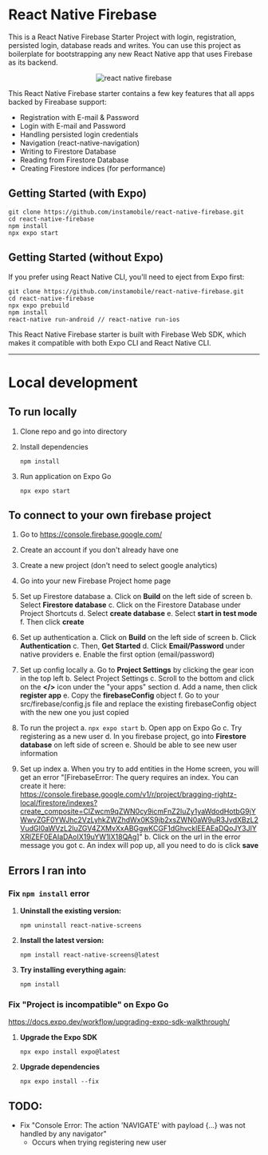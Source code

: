 # React Native Firebase

This is a React Native Firebase Starter Project with login, registration, persisted login, database reads and writes. You can use this project as boilerplate for bootstrapping any new React Native app that uses Firebase as its backend.

<center><img src="https://www.instamobile.io/wp-content/uploads/2020/05/react-native-firebase.png" alt="react native firebase"/></center>

This React Native Firebase starter contains a few key features that all apps backed by Fireabase support:

* Registration with E-mail & Password
* Login with E-mail and Password
* Handling persisted login credentials
* Navigation (react-native-navigation)
* Writing to Firestore Database
* Reading from Firestore Database
* Creating Firestore indices (for performance)

## Getting Started (with Expo)

```
git clone https://github.com/instamobile/react-native-firebase.git
cd react-native-firebase
npm install
npx expo start
```

## Getting Started (without Expo)

If you prefer using React Native CLI, you'll need to eject from Expo first:

```
git clone https://github.com/instamobile/react-native-firebase.git
cd react-native-firebase
npx expo prebuild
npm install
react-native run-android // react-native run-ios
```

This React Native Firebase starter is built with Firebase Web SDK, which makes it compatible with both Expo CLI and React Native CLI.

***
# Local development

## To run locally
1. Clone repo and go into directory
2. Install dependencies

    `npm install`

3. Run application on Expo Go

    `npx expo start`

## To connect to your own firebase project
1. Go to https://console.firebase.google.com/ 

2. Create an account if you don't already have one

3. Create a new project (don't need to select google analytics)

4. Go into your new Firebase Project home page

5. Set up Firestore database
    a. Click on **Build** on the left side of screen
    b. Select **Firestore database**
    c. Click on the Firestore Database under Project Shortcuts
    d. Select **create database**
    e. Select **start in test mode**
    f. Then click **create**

6. Set up authentication
    a. Click on **Build** on the left side of screen
    b. Click **Authentication**
    c. Then, **Get Started**
    d. Click **Email/Password** under native providers
    e. Enable the first option (email/password)

7. Set up config locally
    a. Go to **Project Settings** by clicking the gear icon in the top left
    b. Select Project Settings
    c. Scroll to the bottom and click on the **</>** icon under the "your apps" section
    d. Add a name, then click **register app**
    e. Copy the **firebaseConfig** object
    f. Go to your src/firebase/config.js file and replace the existing firebaseConfig object with the new one you just copied

8. To run the project
    a. `npx expo start`
    b. Open app on Expo Go
    c. Try registering as a new user
    d. In you firebase project, go into **Firestore database** on left side of screen
    e. Should be able to see new user information

9. Set up index
    a. When you try to add entities in the Home screen, you will get an error
        "[FirebaseError: The query requires an index. You can create it here: https://console.firebase.google.com/v1/r/project/bragging-rightz-local/firestore/indexes?create_composite=ClZwcm9qZWN0cy9icmFnZ2luZy1yaWdodHotbG9jYWwvZGF0YWJhc2VzLyhkZWZhdWx0KS9jb2xsZWN0aW9uR3JvdXBzL2VudGl0aWVzL2luZGV4ZXMvXxABGgwKCGF1dGhvcklEEAEaDQoJY3JlYXRlZEF0EAIaDAoIX19uYW1lX18QAg]"
    b. Click on the url in the error message you got
    c. An index will pop up, all you need to do is click **save**

## Errors I ran into
### Fix `npm install` error
1. **Uninstall the existing version:**

    `npm uninstall react-native-screens`

2. **Install the latest version:**

    `npm install react-native-screens@latest`

3. **Try installing everything again:**

    `npm install`

### Fix "Project is incompatible" on Expo Go

https://docs.expo.dev/workflow/upgrading-expo-sdk-walkthrough/

1. **Upgrade the Expo SDK**

    `npx expo install expo@latest`

2. **Upgrade dependencies**

    `npx expo install --fix`


## TODO:
* Fix "Console Error: The action 'NAVIGATE' with payload {...} was not handled by any navigator"
    * Occurs when trying registering new user